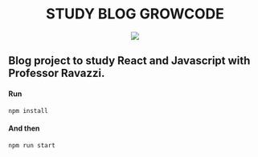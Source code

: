 <h1 align="center"> STUDY BLOG GROWCODE
</h1>

<p align="center">
<img src="http://img.shields.io/static/v1?label=STATUS&message=EM%20DESENVOLVIMENTO&color=GREEN&style=for-the-badge"/>
</p>

## Blog project to study React and Javascript with Professor Ravazzi.

#### Run 
`npm install`

#### And then
`npm run start`
